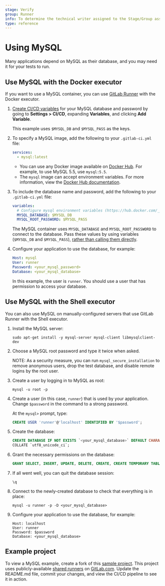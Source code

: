 ```yaml
---
stage: Verify
group: Runner
info: To determine the technical writer assigned to the Stage/Group associated with this page, see https://about.gitlab.com/handbook/engineering/ux/technical-writing/#assignments
type: reference
---
```


# Using MySQL

Many applications depend on MySQL as their database, and you may
need it for your tests to run.

## Use MySQL with the Docker executor

If you want to use a MySQL container, you can use [GitLab Runner](../runners/README.md) with the Docker executor.

1. [Create CI/CD variables](../variables/README.md#custom-cicd-variables) for your
   MySQL database and password by going to **Settings > CI/CD**, expanding **Variables**,
   and clicking **Add Variable**.

   This example uses `$MYSQL_DB` and `$MYSQL_PASS` as the keys.

1. To specify a MySQL image, add the following to your `.gitlab-ci.yml` file:

   ```yaml
   services:
     - mysql:latest
   ```

   - You can use any Docker image available on [Docker Hub](https://hub.docker.com/_/mysql/).
     For example, to use MySQL 5.5, use `mysql:5.5`.
   - The `mysql` image can accept environment variables. For more information, view
     the [Docker Hub documentation](https://hub.docker.com/_/mysql/).

1. To include the database name and password, add the following to your `.gitlab-ci.yml` file:

   ```yaml
   variables:
     # Configure mysql environment variables (https://hub.docker.com/_/mysql/)
     MYSQL_DATABASE: $MYSQL_DB
     MYSQL_ROOT_PASSWORD: $MYSQL_PASS
   ```

   The MySQL container uses `MYSQL_DATABASE` and `MYSQL_ROOT_PASSWORD` to connect to the database.
   Pass these values by using variables (`$MYSQL_DB` and `$MYSQL_PASS`),
   [rather than calling them directly](https://gitlab.com/gitlab-org/gitlab/-/issues/30178).

1. Configure your application to use the database, for example:

   ```yaml
   Host: mysql
   User: runner
   Password: <your_mysql_password>
   Database: <your_mysql_database>
   ```

   In this example, the user is `runner`. You should use a user that has permission to
   access your database.

## Use MySQL with the Shell executor

You can also use MySQL on manually-configured servers that use
GitLab Runner with the Shell executor.

1. Install the MySQL server:

   ```shell
   sudo apt-get install -y mysql-server mysql-client libmysqlclient-dev
   ```

1. Choose a MySQL root password and type it twice when asked.

   NOTE:
   As a security measure, you can run `mysql_secure_installation` to
   remove anonymous users, drop the test database, and disable remote logins by
   the root user.

1. Create a user by logging in to MySQL as root:

   ```shell
   mysql -u root -p
   ```

1. Create a user (in this case, `runner`) that is used by your
   application. Change `$password` in the command to a strong password.

   At the `mysql>` prompt, type:

   ```sql
   CREATE USER 'runner'@'localhost' IDENTIFIED BY '$password';
   ```

1. Create the database:

   ```sql
   CREATE DATABASE IF NOT EXISTS `<your_mysql_database>` DEFAULT CHARACTER SET `utf8` \
   COLLATE `utf8_unicode_ci`;
   ```

1. Grant the necessary permissions on the database:

   ```sql
   GRANT SELECT, INSERT, UPDATE, DELETE, CREATE, CREATE TEMPORARY TABLES, DROP, INDEX, ALTER, LOCK TABLES ON `<your_mysql_database>`.* TO 'runner'@'localhost';
   ```

1. If all went well, you can quit the database session:

   ```shell
   \q
   ```

1. Connect to the newly-created database to check that everything is
   in place:

   ```shell
   mysql -u runner -p -D <your_mysql_database>
   ```

1. Configure your application to use the database, for example:

   ```shell
   Host: localhost
   User: runner
   Password: $password
   Database: <your_mysql_database>
   ```

## Example project

To view a MySQL example, create a fork of this [sample project](https://gitlab.com/gitlab-examples/mysql).
This project uses publicly-available [shared runners](../runners/README.md) on [GitLab.com](https://gitlab.com).
Update the README.md file, commit your changes, and view the CI/CD pipeline to see it in action.
